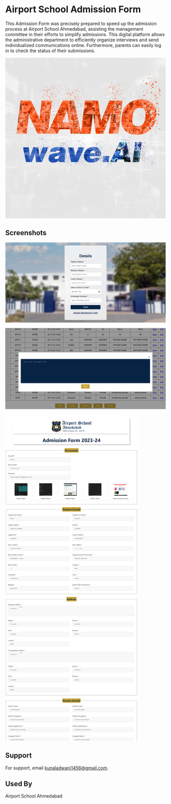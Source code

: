 
# Airport School Admission Form

This Admission Form was precisely prepared to speed up the admission process at Airport School Ahmedabad, assisting the management committee in their efforts to simplify admissions. This digital platform allows the administrative department to efficiently organize interviews and send individualized communications online. Furthermore, parents can easily log in to check the status of their submissions.

![Logo](https://github.com/Kunal-63/NamoWaveAI/blob/main/assets/logo.png)


## Screenshots

![App Screenshot](https://github.com/Kunal-63/ADMISSION-FORM/blob/main/output%20images/image-1.png)

![App Screenshot](https://github.com/Kunal-63/ADMISSION-FORM/blob/main/output%20images/image-2.png)

![App Screenshot](https://github.com/Kunal-63/ADMISSION-FORM/blob/main/output%20images/image-3.jpeg)

## Support

For support, email kunaladwani1456@gmail.com.


## Used By

Airport School Ahmedabad
